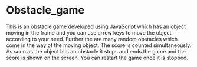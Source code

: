 # Obstacle_game
This is an obstacle game developed using JavaScript which has an object moving in the frame and you can use arrow keys to move the object according to your need. Further the are many
random obstacles which come in the way of the moving object. The score is counted simultaneously. As soon as the object hits an obstacle it stops and ends the game and the score is
shown on the screen. You can restart the game once it is stopped. 
